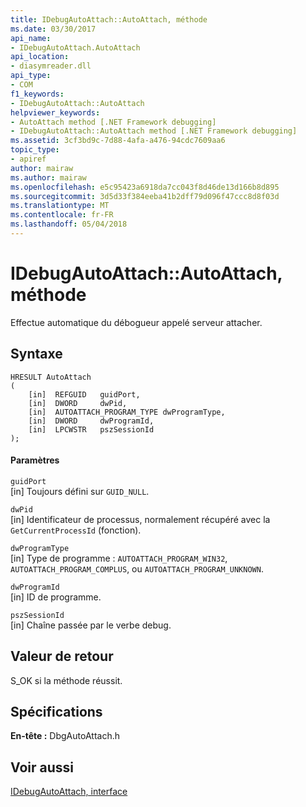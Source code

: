 ```yaml
---
title: IDebugAutoAttach::AutoAttach, méthode
ms.date: 03/30/2017
api_name:
- IDebugAutoAttach.AutoAttach
api_location:
- diasymreader.dll
api_type:
- COM
f1_keywords:
- IDebugAutoAttach::AutoAttach
helpviewer_keywords:
- AutoAttach method [.NET Framework debugging]
- IDebugAutoAttach::AutoAttach method [.NET Framework debugging]
ms.assetid: 3cf3bd9c-7d88-4afa-a476-94cdc7609aa6
topic_type:
- apiref
author: mairaw
ms.author: mairaw
ms.openlocfilehash: e5c95423a6918da7cc043f8d46de13d166b8d895
ms.sourcegitcommit: 3d5d33f384eeba41b2dff79d096f47ccc8d8f03d
ms.translationtype: MT
ms.contentlocale: fr-FR
ms.lasthandoff: 05/04/2018
---
```

# <a name="idebugautoattachautoattach-method"></a>IDebugAutoAttach::AutoAttach, méthode
Effectue automatique du débogueur appelé serveur attacher.  
  
## <a name="syntax"></a>Syntaxe  
  
```  
HRESULT AutoAttach  
(  
    [in]  REFGUID   guidPort,  
    [in]  DWORD     dwPid,  
    [in]  AUTOATTACH_PROGRAM_TYPE dwProgramType,  
    [in]  DWORD     dwProgramId,  
    [in]  LPCWSTR   pszSessionId  
);  
```  
  
#### <a name="parameters"></a>Paramètres  
 `guidPort`  
 [in] Toujours défini sur `GUID_NULL`.  
  
 `dwPid`  
 [in] Identificateur de processus, normalement récupéré avec la `GetCurrentProcessId` (fonction).  
  
 `dwProgramType`  
 [in] Type de programme : `AUTOATTACH_PROGRAM_WIN32`, `AUTOATTACH_PROGRAM_COMPLUS`, ou `AUTOATTACH_PROGRAM_UNKNOWN`.  
  
 `dwProgramId`  
 [in] ID de programme.  
  
 `pszSessionId`  
 [in] Chaîne passée par le verbe debug.  
  
## <a name="return-value"></a>Valeur de retour  
 S_OK si la méthode réussit.  
  
## <a name="requirements"></a>Spécifications  
 **En-tête :** DbgAutoAttach.h  
  
## <a name="see-also"></a>Voir aussi  
 [IDebugAutoAttach, interface](../../../../docs/framework/unmanaged-api/diagnostics/idebugautoattach-interface.md)
